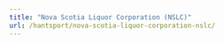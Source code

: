 ```yaml
---
title: "Nova Scotia Liquor Corporation (NSLC)"
url: /hantsport/nova-scotia-liquor-corporation-nslc/
---
```

